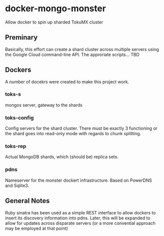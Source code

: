 # docker-mongo-monster

Allow docker to spin up sharded TokuMX cluster

## Preminary

Basically, this effort can create a shard cluster across multiple servers
using the Google Cloud command-line API. The approriate scripts... TBD

## Dockers

A number of docekrs were created to make this project work.

### toks-s

mongos server, gateway to the shards

### toks-config

Config servers for the shard cluster. There must be exactly 3 functioning or the
shard goes into read-only mode with regards to chunk splitting.

### toks-rep

Actual MongoDB shards, which (should be) replica sets.

### pdns

Nameserver for the monster dockert infrastructure. Based on PowerDNS and Sqlite3.

## General Notes

Ruby sinatra has been used as a simple REST interface to allow dockers to insert its discovery
information into pdns. Later, this will be expanded to allow for updates across disparate
servers (or a more convential approach may be employed at that point)
